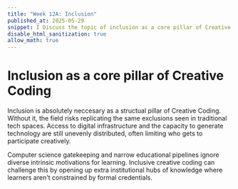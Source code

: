 ```yaml
---
title: "Week 12A: Inclusion"
published_at: 2025-05-29
snippet: I Discuss the topic of inclusion as a core pillar of Creative Coding
disable_html_sanitization: true
allow_math: true
---
```

# Inclusion as a core pillar of Creative Coding
Inclusion is absolutely neccesary as a structual pillar of Creative Coding. Without it, the field risks replicating the same exclusions seen in traditional tech spaces. Access to digital infrastructure and the capacity to generate technology are still unevenly distributed, often limiting who gets to participate creatively.

Computer science gatekeeping and narrow educational pipelines ignore diverse intrinsic motivations for learning. Inclusive creative coding can challenge this by opening up extra institutional hubs of knowledge  where learners aren't constrained by formal credentials.